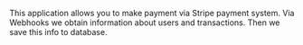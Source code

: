 This application allows you to make payment via Stripe payment system. Via Webhooks we obtain information about users and transactions.
Then we save this info to database.
